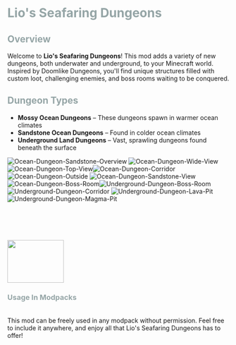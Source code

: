 <h1 style="color: #95a5a6;">Lio's Seafaring Dungeons</h1>
<h2 style="color: #95a5a6;">Overview</h2>
<p>Welcome to <strong>Lio's Seafaring Dungeons</strong>! This mod adds a variety of new dungeons, both underwater and underground, to your Minecraft world. Inspired by Doomlike Dungeons, you'll find unique structures filled with custom loot, challenging enemies, and boss rooms waiting to be conquered.</p>
<h2 style="color: #95a5a6;">Dungeon Types</h2>
<ul>
<li><strong>Mossy Ocean Dungeons</strong> &ndash; These dungeons spawn in warmer ocean climates</li>
<li><strong>Sandstone Ocean Dungeons</strong> &ndash; Found in colder ocean climates</li>
<li><strong>Underground Land Dungeons</strong> &ndash; Vast, sprawling dungeons found beneath the surface</li>
</ul>
<p><img src="https://i.ibb.co/cXRJMNt/Ocean-Dungeon-Sandstone-Overview.png" alt="Ocean-Dungeon-Sandstone-Overview" border="0"> <img src="https://i.ibb.co/3d2M4yQ/Ocean-Dungeon-Wide-View.png" alt="Ocean-Dungeon-Wide-View" border="0"><img src="https://i.ibb.co/16W8SRk/Ocean-Dungeon-Top-View.png" alt="Ocean-Dungeon-Top-View" border="0"><img style="font-weight: 400;" src="https://i.ibb.co/HBgd6LY/Ocean-Dungeon-Corridor.png" alt="Ocean-Dungeon-Corridor" border="0"><img src="https://i.ibb.co/vBT41T5/Ocean-Dungeon-Outside.png" alt="Ocean-Dungeon-Outside" border="0"> <img src="https://i.ibb.co/k9zgrKz/Ocean-Dungeon-Sandstone-View.png" alt="Ocean-Dungeon-Sandstone-View" border="0"><img src="https://i.ibb.co/9qMqGHC/Ocean-Dungeon-Boss-Room.png" alt="Ocean-Dungeon-Boss-Room" border="0"><img src="https://i.ibb.co/72pZLtR/Underground-Dungeon-Boss-Room.png" alt="Underground-Dungeon-Boss-Room" border="0"> <img src="https://i.ibb.co/HnT6pbg/Underground-Dungeon-Corridor.png" alt="Underground-Dungeon-Corridor" border="0"> <img src="https://i.ibb.co/SBGzpnY/Underground-Dungeon-Lava-Pit.png" alt="Underground-Dungeon-Lava-Pit" border="0"> <img src="https://i.ibb.co/fHzfnL2/Underground-Dungeon-Magma-Pit.png" alt="Underground-Dungeon-Magma-Pit" border="0"></p>
<p>&nbsp;</p>
<h2><a href="https://discord.com/invite/pGkUmgGcsY" rel="nofollow"><br /><img src="https://i.ibb.co/qDNhg49/636e0a6a49cf127bf92de1e2-icon-clyde-blurple-RGB.png" width="128" height="97" /><br /></a></h2>
<h3 style="color: #95a5a6;">Usage In Modpacks</h3>
<p><strong><br></strong>This mod can be freely used in any modpack without permission. Feel free to include it anywhere, and enjoy all that Lio's Seafaring Dungeons has to offer!</p>